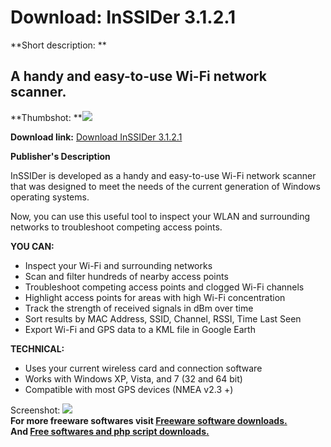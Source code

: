# Download: InSSIDer 3.1.2.1

**Short description: **

## A handy and easy-to-use Wi-Fi network scanner.

  
**Thumbshot: **![](http://www.freewarefiles.com/screenshot/inssider_md.jpg)   
  
**Download link:** [Download InSSIDer 3.1.2.1](http://freesoftwares.boysofts.com/InSSIDer_program_77378.html)  
  

**Publisher's Description**  
  

InSSIDer is developed as a handy and easy-to-use Wi-Fi network scanner that
was designed to meet the needs of the current generation of Windows operating
systems.

Now, you can use this useful tool to inspect your WLAN and surrounding
networks to troubleshoot competing access points.

**YOU CAN:**

  * Inspect your Wi-Fi and surrounding networks 
  * Scan and filter hundreds of nearby access points 
  * Troubleshoot competing access points and clogged Wi-Fi channels 
  * Highlight access points for areas with high Wi-Fi concentration 
  * Track the strength of received signals in dBm over time 
  * Sort results by MAC Address, SSID, Channel, RSSI, Time Last Seen 
  * Export Wi-Fi and GPS data to a KML file in Google Earth 

**TECHNICAL:**

  * Uses your current wireless card and connection software 
  * Works with Windows XP, Vista, and 7 (32 and 64 bit) 
  * Compatible with most GPS devices (NMEA v2.3 +) 

  
  
Screenshot: ![](http://www.freewarefiles.com/screenshot/inssider.jpg)  
**For more freeware softwares visit [Freeware software downloads.](http://freesoftwares.boysofts.com/)**   
**And [Free softwares and php script downloads.](http://www.boysofts.com/)**


